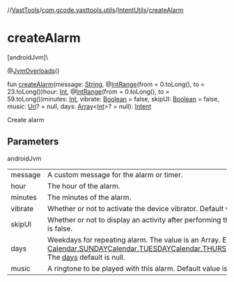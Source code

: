 //[VastTools](../../../index.md)/[com.gcode.vasttools.utils](../index.md)/[IntentUtils](index.md)/[createAlarm](create-alarm.md)

# createAlarm

[androidJvm]\

@[JvmOverloads](https://kotlinlang.org/api/latest/jvm/stdlib/kotlin.jvm/-jvm-overloads/index.html)()

fun [createAlarm](create-alarm.md)(message: [String](https://kotlinlang.org/api/latest/jvm/stdlib/kotlin/-string/index.html), @[IntRange](https://developer.android.com/reference/kotlin/androidx/annotation/IntRange.html)(from = 0.toLong(), to = 23.toLong())hour: [Int](https://kotlinlang.org/api/latest/jvm/stdlib/kotlin/-int/index.html), @[IntRange](https://developer.android.com/reference/kotlin/androidx/annotation/IntRange.html)(from = 0.toLong(), to = 59.toLong())minutes: [Int](https://kotlinlang.org/api/latest/jvm/stdlib/kotlin/-int/index.html), vibrate: [Boolean](https://kotlinlang.org/api/latest/jvm/stdlib/kotlin/-boolean/index.html) = false, skipUI: [Boolean](https://kotlinlang.org/api/latest/jvm/stdlib/kotlin/-boolean/index.html) = false, music: [Uri](https://developer.android.com/reference/kotlin/android/net/Uri.html)? = null, days: [Array](https://kotlinlang.org/api/latest/jvm/stdlib/kotlin/-array/index.html)<[Int](https://kotlinlang.org/api/latest/jvm/stdlib/kotlin/-int/index.html)>? = null): [Intent](https://developer.android.com/reference/kotlin/android/content/Intent.html)

Create alarm

## Parameters

androidJvm

| | |
|---|---|
| message | A custom message for the alarm or timer. |
| hour | The hour of the alarm. |
| minutes | The minutes of the alarm. |
| vibrate | Whether or not to activate the device vibrator.     Default value is false. |
| skipUI | Whether or not to display an activity after performing the action.     Default value is false. |
| days | Weekdays for repeating alarm.     The value is an Array<Int>. Each item can be: [Calendar.SUNDAY](https://developer.android.com/reference/kotlin/java/util/Calendar.html#monday)[Calendar.TUESDAY](https://developer.android.com/reference/kotlin/java/util/Calendar.html#wednesday)[Calendar.THURSDAY](https://developer.android.com/reference/kotlin/java/util/Calendar.html#friday)[Calendar.SATURDAY](https://developer.android.com/reference/kotlin/java/util/Calendar.html#saturday) The [days](create-alarm.md) default is null. |
| music | A ringtone to be played with this alarm.     Default value is null. |
